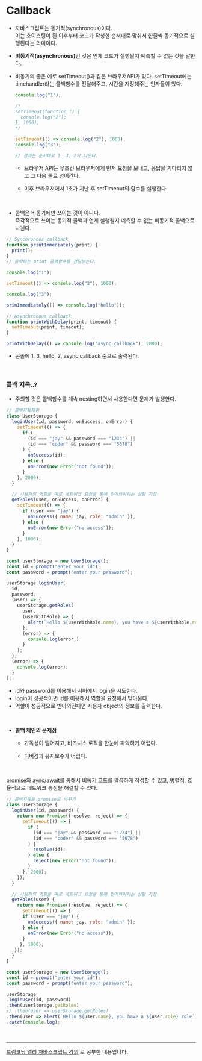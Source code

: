 # Callback

- 자바스크립트는 동기적(synchronous)이다.<br> 이는 호이스팅이 된 이후부터 코드가 작성한 순서대로 맞춰서 한줄씩 동기적으로 실행된다는 의미이다.

- <b>비동기적(asynchronous)</b>인 것은 언제 코드가 실행될지 예측할 수 없는 것을 말한다.

- 비동기의 좋은 예로 setTimeout()과 같은 브라우저API가 있다.
  setTimeout에는 timehandler라는 콜백함수를 전달해주고, 시간을 지정해주는 인자들이 있다.

  ```javascript
  console.log("1");

  /*
  setTimeout(function () {
    console.log("2");
  }, 1000);
  */

  setTimeout(() => console.log("2"), 1000);
  console.log("3");

  // 결과는 순서대로 1, 3, 2가 나온다.
  ```

  - 브라우저 API는 무조건 브라우저에게 먼저 요청을 보내고, 응답을 기다리지 않고 그 다음 줄로 넘어간다.

  - 이후 브라우저에서 1초가 지난 후 setTimeout의 함수를 실행한다.

  <br>

- 콜백은 비동기에만 쓰이는 것이 아니다.<br> 즉각적으로 쓰이는 동기적 콜백과 언제 실행될지 예측할 수 없는 비동기적 콜백으로 나뉜다.

```javascript
// Synchronous callback
function printImmediately(print) {
  print();
}
// 출력하는 print 콜백함수를 전달받는다.

console.log("1");

setTimeout(() => console.log("2"), 1000);

console.log("3");

prinImmediately(() => console.log("hello"));

// Asynchronous callback
function printWithDelay(print, timeout) {
  setTimeout(print, timeout);
}

printWithDelay(() => console.log("async callback"), 2000);
```

- 콘솔에 1, 3, hello, 2, async callback 순으로 출력된다.

<br>

### 콜백 지옥..?

- 주의할 것은 콜백함수를 계속 nesting하면서 사용한다면 문제가 발생한다.

```javascript
// 콜백지옥체험
class UserStorage {
  loginUser(id, password, onSuccess, onError) {
    setTimeout(() => {
      if (
        (id === "jay" && password === "1234") ||
        (id === "coder" && password === "5678")
      ) {
        onSuccess(id);
      } else {
        onError(new Error("not found"));
      }
    }, 2000);
  }

  // 사용자의 역할을 따로 네트워크 요청을 통해 받아와야하는 상황 가정
  getRoles(user, onSuccess, onError) {
    setTimeout(() => {
      if (user === "jay") {
        onSuccess({ name: jay, role: "admin" });
      } else {
        onError(new Error("no access"));
      }
    }, 1000);
  }
}

const userStorage = new UserStorage();
const id = prompt("enter your id");
const password = prompt("enter your password");

userStorage.loginUser(
  id,
  password,
  (user) => {
    userStorage.getRoles(
      user,
      (userWithRole) => {
        alert(`Hello ${userWithRole.name}, you have a ${userWithRole.role} role`)
      },
      (error) => {
        console.log(error;)
      }
    );
  },
  (error) => {
    console.log(error);
  }
);
```

- id와 password를 이용해서 서버에서 login을 시도한다.
- login이 성공적이면 id를 이용해서 역할을 요청해서 받아온다.
- 역할이 성공적으로 받아와진다면 사용자 object의 정보를 출력한다.

<br>

- <b>콜백 체인의 문제점</b>

  - 가독성이 떨어지고, 비즈니스 로직을 한눈에 파악하기 어렵다.

  - 디버깅과 유지보수가 어렵다.

<br>

[promise](https://github.com/leejaypower/TIL/blob/main/JavaScript/promise.md)와 [aync/await]()를 통해서 비동기 코드를 깔끔하게 작성할 수 있고, 병렬적, 효율적으로 네트워크 통신을 해결할 수 있다.

```javascript
// 콜백지옥을 promise로 바꾸기
class UserStorage {
  loginUser(id, password) {
    return new Promise((resolve, reject) => {
      setTimeout(() => {
        if (
          (id === "jay" && password === "1234") ||
          (id === "coder" && password === "5678")
        ) {
          resolve(id);
        } else {
          reject(new Error("not found"));
        }
      }, 2000);
    });
  }

  // 사용자의 역할을 따로 네트워크 요청을 통해 받아와야하는 상황 가정
  getRoles(user) {
    return new Promise((resolve, reject) => {
      setTimeout(() => {
      if (user === "jay") {
        onSuccess({ name: jay, role: "admin" });
      } else {
        onError(new Error("no access"));
      }
     }, 1000);
   });
  }
}

const userStorage = new UserStorage();
const id = prompt("enter your id");
const password = prompt("enter your password");

userStorage
.loginUser(id, password)
.then(userStorage.getRoles)
// .then(user => userStorage.getRoles)
.then(user => alert(`Hello ${user.name}, you have a ${user.role} role`));
.catch(console.log);
```

<br>
<hr>
<a href="https://www.youtube.com/watch?v=s1vpVCrT8f4&list=PLv2d7VI9OotTVOL4QmPfvJWPJvkmv6h-2&index=11">드림코딩 엘리 자바스크립트 강의</a> 로 공부한 내용입니다.

